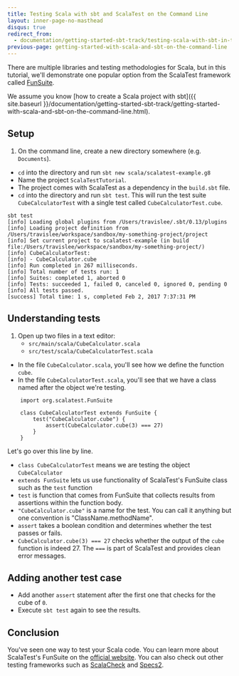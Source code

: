 ```yaml
---
title: Testing Scala with sbt and ScalaTest on the Command Line
layout: inner-page-no-masthead
disqus: true
redirect_from:
  - documentation/getting-started-sbt-track/testing-scala-with-sbt-in-the-command-line.html
previous-page: getting-started-with-scala-and-sbt-on-the-command-line
---
```


There are multiple libraries and testing methodologies for Scala,
but in this tutorial, we'll demonstrate one popular option from the ScalaTest framework
called [FunSuite](http://www.scalatest.org/getting_started_with_fun_suite).

We assume you know [how to create a Scala project with sbt]({{ site.baseurl }}/documentation/getting-started-sbt-track/getting-started-with-scala-and-sbt-on-the-command-line.html).

## Setup
1. On the command line, create a new directory somewhere (e.g. `Documents`).
* `cd` into the directory and run `sbt new scala/scalatest-example.g8`
* Name the project `ScalaTestTutorial`.
* The project comes with ScalaTest as a dependency in the `build.sbt` file.
* `cd` into the directory and run `sbt test`. This will run the test suite
`CubeCalculatorTest` with a single test called `CubeCalculatorTest.cube`.

```
sbt test
[info] Loading global plugins from /Users/travislee/.sbt/0.13/plugins
[info] Loading project definition from /Users/travislee/workspace/sandbox/my-something-project/project
[info] Set current project to scalatest-example (in build file:/Users/travislee/workspace/sandbox/my-something-project/)
[info] CubeCalculatorTest:
[info] - CubeCalculator.cube
[info] Run completed in 267 milliseconds.
[info] Total number of tests run: 1
[info] Suites: completed 1, aborted 0
[info] Tests: succeeded 1, failed 0, canceled 0, ignored 0, pending 0
[info] All tests passed.
[success] Total time: 1 s, completed Feb 2, 2017 7:37:31 PM
```

## Understanding tests
1.  Open up two files in a text editor:
    * `src/main/scala/CubeCalculator.scala`
    * `src/test/scala/CubeCalculatorTest.scala`

* In the file `CubeCalculator.scala`, you'll see how we define the function `cube`.
* In the file `CubeCalculatorTest.scala`, you'll see that we have a class
named after the object we're testing.

```
    import org.scalatest.FunSuite

    class CubeCalculatorTest extends FunSuite {
        test("CubeCalculator.cube") {
            assert(CubeCalculator.cube(3) === 27)
        }
    }

```

Let's go over this line by line.

* `class CubeCalculatorTest` means we are testing the object `CubeCalculator`
* `extends FunSuite` lets us use functionality of ScalaTest's FunSuite class
such as the `test` function
* `test` is function that comes from FunSuite that collects
results from assertions within the function body.
* `"CubeCalculator.cube"` is a name for the test. You can call it anything but
one convention is "ClassName.methodName".
* `assert` takes a boolean condition and determines whether the test passes or fails.
* `CubeCalculator.cube(3) === 27` checks whether the output of the `cube` function is
indeed 27. The `===` is part of ScalaTest and provides clean error messages.

## Adding another test case

* Add another `assert` statement after the first one that checks for the cube
of `0`.
* Execute `sbt test` again to see the results.

## Conclusion
You've seen one way to test your Scala code. You can learn more about
ScalaTest's FunSuite on the [official website](http://www.scalatest.org/getting_started_with_fun_suite). You can also check out other testing frameworks such as  [ScalaCheck](https://www.scalacheck.org/) and [Specs2](https://etorreborre.github.io/specs2/).
